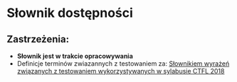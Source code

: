 # Słownik dostępności

## Zastrzeżenia:

- **Słownik jest w trakcie opracowywania**
- Definicje terminów zwiazannych z testowaniem za: [Słownikiem wyrażeń związanych z testowaniem wykorzystywanych w sylabusie CTFL 2018](https://sjsi.org/ist-qb/do-pobrania/)

